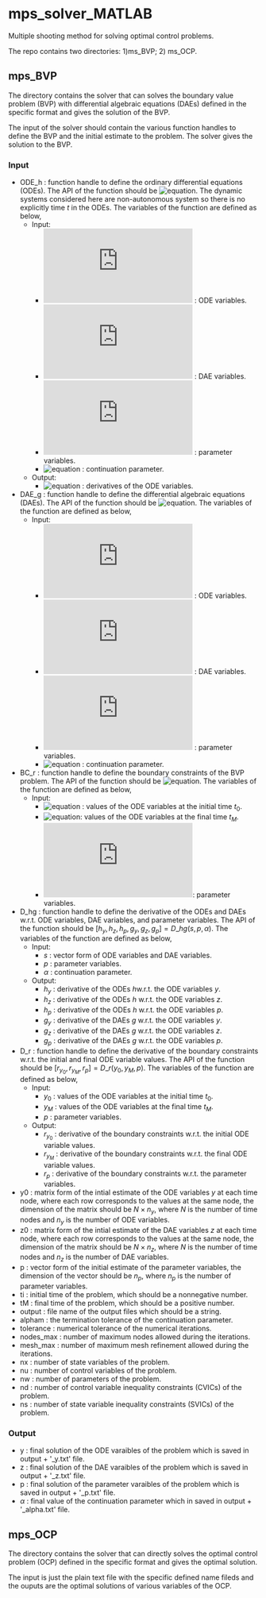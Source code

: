 # mps_solver_MATLAB

Multiple shooting method for solving optimal control problems.

The repo contains two directories: 1)ms_BVP; 2) ms_OCP.

## mps_BVP

The directory contains the solver that can solves the boundary value problem (BVP) with differential algebraic equations (DAEs) defined in the specific format and gives the solution of the BVP.

The input of the solver should contain the various function handles to define the BVP and the initial estimate to the problem. The solver gives the solution to the BVP.

### Input

* ODE_h : function handle to define the ordinary differential equations (ODEs). The API of the function should be ![equation](https://latex.codecogs.com/gif.latex?\dot{y}&space;=&space;ODE\_h(y,&space;z,&space;p,&space;\alpha)). The dynamic systems considered here are non-autonomous system so there is no explicitly time $t$ in the ODEs. The variables of the function are defined as below,
  * Input:
     * ![equation](https://latex.codecogs.com/gif.latex?y) : ODE variables.
     * ![equation](https://latex.codecogs.com/gif.latex?z) : DAE variables.
     * ![equation](https://latex.codecogs.com/gif.latex?p) : parameter variables.
     * ![equation](https://latex.codecogs.com/gif.latex?\alpha) : continuation parameter.
  * Output:
    * ![equation](https://latex.codecogs.com/gif.latex?\dot{y}) : derivatives of the ODE variables.
* DAE_g : function handle to define the differential algebraic equations (DAEs). The API of the function should be ![equation](https://latex.codecogs.com/gif.latex?0&space;=&space;DAE\_g(y,&space;z,&space;p,&space;\alpha)). The variables of the function are defined as below, 
  * Input:
    * ![equation](https://latex.codecogs.com/gif.latex?y) : ODE variables.
    * ![equation](https://latex.codecogs.com/gif.latex?z) : DAE variables.
    * ![equation](https://latex.codecogs.com/gif.latex?p) : parameter variables.
    * ![equation](https://latex.codecogs.com/gif.latex?\alpha) : continuation parameter.
* BC_r : function handle to define the boundary constraints of the BVP problem. The API of the function should be ![equation](https://latex.codecogs.com/gif.latex?0&space;=&space;BC{\_}r(y_{0},&space;y_{M},&space;p)). The variables of the function are defined as below,
  * Input:
    * ![equation](https://latex.codecogs.com/gif.latex?y_{0}) : values of the ODE variables at the initial time $t_{0}$.
    * ![equation](https://latex.codecogs.com/gif.latex?y_{M}): values of the ODE variables at the final time $t_{M}$.
    * ![equation](https://latex.codecogs.com/gif.latex?p): parameter variables.
* D_hg : function handle to define the derivative of the ODEs and DAEs w.r.t. ODE variables, DAE variables, and parameter variables. The API of the function should be $[h_{y}, h_{z}, h_{p}, g_{y}, g_{z}, g_{p}] = D{\_}hg(s, p, \alpha)​$. The variables of the function are defined as below,
  * Input:
    * $s$ : vector form of ODE variables and DAE variables.
    * $p$ : parameter variables.
    * $\alpha$ : continuation parameter.
  * Output:
    * $h_y​$ : derivative of the ODEs $h​$ w.r.t. the ODE variables $y​$.
    * $h_z$ : derivative of the ODEs $h$ w.r.t. the ODE variables $z$.
    * $h_p$ : derivative of the ODEs $h$ w.r.t. the ODE variables $p$.
    * $g_y$ : derivative of the DAEs $g$ w.r.t. the ODE variables $y$.
    * $g_z$ : derivative of the DAEs $g$ w.r.t. the ODE variables $z$.
    * $g_p$ : derivative of the DAEs $g$ w.r.t. the ODE variables $p$.
* D_r : function handle to define the derivative of the boundary constraints w.r.t. the initial and final ODE variable values. The API of the function should be $[r_{y_{0}}, r_{y_{M}}, r_{p}] = D{\_}r(y_{0}, y_{M}, p)​$. The variables of the function are defined as below,
  * Input:
    * $y_{0}$ : values of the ODE variables at the initial time $t_{0}$.
    * $y_{M}$ : values of the ODE variables at the final time $t_{M}$.
    * $p$ : parameter variables.
  * Output:
    * $r_{y_{0}}$ : derivative of the boundary constraints w.r.t. the initial ODE variable values.
    * $r_{y_{M}}$ : derivative of the boundary constraints w.r.t. the final ODE variable values.
    * $r_{p}$ : derivative of the boundary constraints w.r.t. the parameter variables.
* y0 : matrix form of the intial estimate of the ODE variables $y$ at each time node, where each row corresponds to the values at the same node, the dimension of the matrix should be $N \times n_{y}$, where $N$ is the number of time nodes and $n_{y}$ is the number of ODE variables.
*  z0​ :  matrix form of the intial estimate of the DAE variables $z$ at each time node, where each row corresponds to the values at the same node, the dimension of the matrix should be $N \times n_{z}$, where $N$ is the number of time nodes and $n_{z}$ is the number of DAE variables.
* p​ : vector form of the initial estimate of the parameter variables, the dimension of the vector should be $n_{p}​$, where $n_{p}​$ is the number of parameter variables.
* ti : initial time of the problem, which should be a nonnegative number.
* tM : final time of the problem, which should be a positive number.
* output : file name of the output files which should be a string.
* alpham : the termination tolerance of the continuation parameter.
* tolerance : numerical tolerance of the numerical iterations.
* nodes_max : number of maximum nodes allowed during the iterations.
* mesh_max : number of maximum mesh refinement allowed during the iterations.
* nx : number of state variables of the problem.
* nu : number of control variables of the problem.
* nw : number of parameters of the problem.
* nd : number of control variable inequality constraints (CVICs) of the problem.
* ns : number of state variable inequality constraints (SVICs) of the problem.

### Output

* y : final solution of the ODE varaibles of the problem which is saved in output + '_y.txt' file.
* z : final solution of the DAE varaibles of the problem which is saved in output + '_z.txt' file.
* p : final solution of the parameter varaibles of the problem which is saved in output + '_p.txt' file.
* $\alpha$ : final value of the continuation parameter which in saved in output + '_alpha.txt' file.

## mps_OCP

The directory contains the solver that can directly solves the optimal control problem (OCP) defined in the specific format and gives the optimal solution.

The input is just the plain text file with the specific defined name fileds and the ouputs are the optimal solutions of various variables of the OCP.